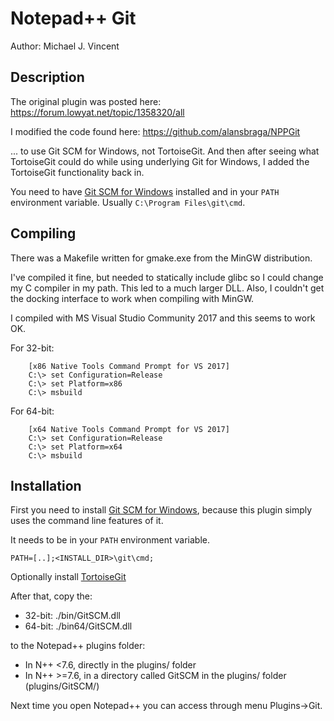 # Notepad++ Git

Author:  Michael J. Vincent


## Description

The original plugin was posted here: https://forum.lowyat.net/topic/1358320/all

I modified the code found here: https://github.com/alansbraga/NPPGit

... to use Git SCM for Windows, not TortoiseGit.  And then after seeing 
what TortoiseGit could do while using underlying Git for Windows, I 
added the TortoiseGit functionality back in.

You need to have [Git SCM for Windows](https://git-scm.com/) installed and in your 
`PATH` environment variable.  Usually `C:\Program Files\git\cmd`.


## Compiling

There was a Makefile written for gmake.exe from the MinGW distribution.

I've compiled it fine, but needed to statically include glibc so I could 
change my C compiler in my path.  This led to a much larger DLL.  Also, 
I couldn't get the docking interface to work when compiling with MinGW.

I compiled with MS Visual Studio Community 2017 and this seems to work 
OK.

For 32-bit:
```
    [x86 Native Tools Command Prompt for VS 2017]
    C:\> set Configuration=Release
    C:\> set Platform=x86
    C:\> msbuild
```

For 64-bit:
```
    [x64 Native Tools Command Prompt for VS 2017]
    C:\> set Configuration=Release
    C:\> set Platform=x64
    C:\> msbuild
```

## Installation

First you need to install [Git SCM for Windows](https://git-scm.com/), because 
this plugin simply uses the command line features of it.

It needs to be in your `PATH` environment variable.

    PATH=[..];<INSTALL_DIR>\git\cmd;

Optionally install [TortoiseGit](https://tortoisegit.org/)

After that, copy the:

+ 32-bit:  ./bin/GitSCM.dll
+ 64-bit:  ./bin64/GitSCM.dll

to the Notepad++ plugins folder:
  + In N++ <7.6, directly in the plugins/ folder
  + In N++ >=7.6, in a directory called GitSCM in the plugins/ folder (plugins/GitSCM/)

Next time you open Notepad++ you can access through menu Plugins->Git.

